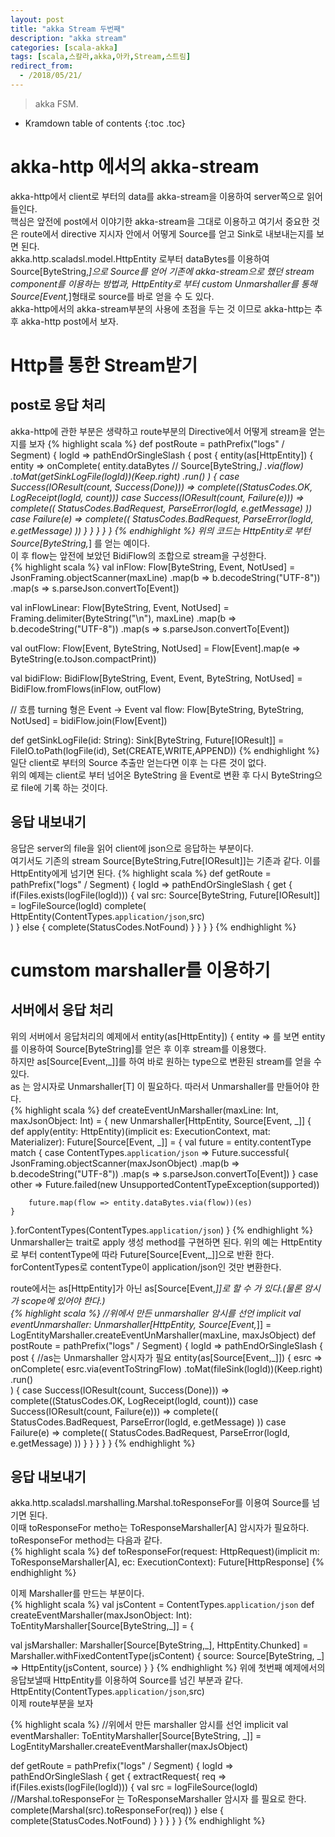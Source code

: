 ```yaml
---
layout: post
title: "akka Stream 두번째"
description: "akka stream"
categories: [scala-akka]
tags: [scala,스칼라,akka,아카,Stream,스트림]
redirect_from:
  - /2018/05/21/
---
```


> akka FSM.
>


* Kramdown table of contents
{:toc .toc}

# akka-http 에서의 akka-stream
akka-http에서 client로 부터의 data를 akka-stream을 이용하여 server쪽으로 읽어 들인다.  
핵심은 앞전에 post에서 이야기한 akka-stream을 그대로 이용하고 여기서 중요한 것은 route에서 directive 지시자 안에서 어떻게 Source를 얻고 Sink로 내보내는지를 보면 된다.  
akka.http.scaladsl.model.HttpEntity 로부터 dataBytes를 이용하여 Source[ByteString,_]으로 Source를 얻어 기존에 akka-stream으로 했던 stream component를 이용하는 방법과, HttpEntity로 부터 custom Unmarshaller를 통해 Source[Event,_]형태로 source를 바로 얻을 수 도 있다.  
akka-http에서의 akka-stream부분의 사용에 초점을 두는 것 이므로 akka-http는 추후 akka-http post에서 보자.  

# Http를 통한 Stream받기
## post로 응답 처리 
akka-http에 관한 부분은 생략하고 route부분의 Directive에서 어떻게 stream을 얻는지를 보자
{% highlight scala %}
def postRoute = pathPrefix("logs" / Segment) { logId =>
  pathEndOrSingleSlash { 
    post {
      entity(as[HttpEntity]) { entity =>
        onComplete(
          entity.dataBytes // Source[ByteString,_]
            .via(flow)
            .toMat(getSinkLogFile(logId))(Keep.right)
            .run()
        ) {
          case Success(IOResult(count, Success(Done))) =>
            complete((StatusCodes.OK, LogReceipt(logId, count)))
          case Success(IOResult(count, Failure(e))) =>
            complete((
              StatusCodes.BadRequest,
              ParseError(logId, e.getMessage)
            ))
          case Failure(e) =>
            complete((
              StatusCodes.BadRequest,
              ParseError(logId, e.getMessage)
            ))
        }
      }
    }
  }
}
{% endhighlight %}
위의 코드는 HttpEntity로 부턴 Source[ByteString,_] 를 얻는 예이다.  
이 후 flow는 앞전에 보았던 BidiFlow의 조합으로 stream을 구성한다.  
{% highlight scala %}
val inFlow: Flow[ByteString, Event, NotUsed] = JsonFraming.objectScanner(maxLine)
  .map(b => b.decodeString("UTF-8"))
  .map(s => s.parseJson.convertTo[Event])

val inFlowLinear: Flow[ByteString, Event, NotUsed] =   
  Framing.delimiter(ByteString("\n"), maxLine)
    .map(b => b.decodeString("UTF-8"))
    .map(s => s.parseJson.convertTo[Event])

val outFlow: Flow[Event, ByteString, NotUsed] = 
  Flow[Event].map(e => ByteString(e.toJson.compactPrint))

val bidiFlow: BidiFlow[ByteString, Event, Event, ByteString, NotUsed] =   
  BidiFlow.fromFlows(inFlow, outFlow)

// 흐름 turning 형은 Event -> Event
val flow: Flow[ByteString, ByteString, NotUsed] = bidiFlow.join(Flow[Event])

def getSinkLogFile(id: String): Sink[ByteString, Future[IOResult]] = 
FileIO.toPath(logFile(id), Set(CREATE,WRITE,APPEND))
{% endhighlight %}
일단 client로 부터의 Source 추출만 얻는다면 이후 는 다른 것이 없다.  
위의 예제는 client로 부터 넘어온  ByteString 을 Event로 변환 후 다시 ByteString으로 file에 기록 하는 것이다.  

## 응답 내보내기
응답은 server의  file을 읽어 client에 json으로 응답하는 부분이다.  
여기서도 기존의 stream Source[ByteString,Futre[IOResult]]는 기존과 같다. 이를 HttpEntity에게 넘기면 된다.
{% highlight scala %}
def getRoute = pathPrefix("logs" / Segment) { logId =>
  pathEndOrSingleSlash {
    get {
      if(Files.exists(logFile(logId))) {
        val src: Source[ByteString, Future[IOResult]] = logFileSource(logId)
        complete(
          HttpEntity(ContentTypes.`application/json`,src)    
        )
      }
      else {
        complete(StatusCodes.NotFound)
      }
    }
  }
}
{% endhighlight %}

# cumstom marshaller를 이용하기 
## 서버에서 응답 처리
위의 서버에서 응답처리의 예제에서 entity(as[HttpEntity\]) { entity => 를 보면 entity를 이용하여 Source[ByteString\]를 얻은 후 이후 stream를 이용했다.  
하지만 as[Source[Event,_\]\]를 하여 바로 원하는 type으로 변환된 stream를 얻을 수 있다.  
as 는 암시자로 Unmarshaller[T] 이 필요하다. 따러서 Unmarshaller를 만들어야 한다.  
{% highlight scala %}
def createEventUnMarshaller(maxLine: Int, maxJsonObject: Int)  = {
  new Unmarshaller[HttpEntity, Source[Event, _]]  {
    def apply(entity: HttpEntity)(implicit es: ExecutionContext, mat: Materializer): Future[Source[Event, _]] = {
      val future = entity.contentType match {
        case ContentTypes.`application/json` =>
		  Future.successful{
			JsonFraming.objectScanner(maxJsonObject)
  			  .map(b => b.decodeString("UTF-8"))
			  .map(s => s.parseJson.convertTo[Event])
		  }
		case other =>
            Future.failed(new UnsupportedContentTypeException(supported)) 

        future.map(flow => entity.dataBytes.via(flow))(es)
	}
  }.forContentTypes(ContentTypes.`application/json`) 
}
{% endhighlight %}
Unmarshaller는 trait로 apply 생성 method를 구현하면 된다. 위의 예는 HttpEntity로 부터  contentType에 따라 Future[Source[Event,_]]으로 반환 한다.  
forContentTypes로 contentType이 application/json인 것만 변환한다.  

route에서는 as[HttpEntity]가 아닌 as[Source[Event,_]]로 할 수 가 있다.(물론 암시가 scope에 있어야 한다.)  
{% highlight scala %}
//위에서 만든 unmarshaller 암시를 선언 
implicit val eventUnmarshaller: Unmarshaller[HttpEntity, Source[Event,_]] = 
    LogEntityMarshaller.createEventUnMarshaller(maxLine, maxJsObject)
def postRoute = pathPrefix("logs" / Segment) { logId =>
  pathEndOrSingleSlash {
	post {
      //as는 Unmarshaller 암시자가 필요
      entity(as[Source[Event,_]]) { esrc =>
        onComplete(
          esrc.via(eventToStringFlow)
            .toMat(fileSink(logId))(Keep.right)
            .run()    
        ) {
          case Success(IOResult(count, Success(Done))) => 
            complete((StatusCodes.OK, LogReceipt(logId, count)))
          case Success(IOResult(count, Failure(e))) => 
            complete((
              StatusCodes.BadRequest,
              ParseError(logId, e.getMessage)
            ))
          case Failure(e) => 
            complete((
              StatusCodes.BadRequest,
              ParseError(logId, e.getMessage)
            ))
        }
      }
    }
  }
}
{% endhighlight %}

## 응답 내보내기
akka.http.scaladsl.marshalling.Marshal.toResponseFor를 이용여 Source를 넘기면 된다.  
이때 toResponseFor metho는 ToResponseMarshaller[A] 암시자가 필요하다.  
toResponseFor method는 다음과 같다.  
{% highlight scala %}
def toResponseFor(request: HttpRequest)(implicit m: ToResponseMarshaller[A],
	ec: ExecutionContext): Future[HttpResponse]
{% endhighlight %}

이제 Marshaller를 만드는 부분이다.  
{% highlight scala %}
val jsContent = ContentTypes.`application/json`
def createEventMarshaller(maxJsonObject: Int): 
  ToEntityMarshaller[Source[ByteString,_]] = {

  val jsMarshaller: Marshaller[Source[ByteString,_], HttpEntity.Chunked] = 
    Marshaller.withFixedContentType(jsContent) {
      source: Source[ByteString, _] => HttpEntity(jsContent, source)
    }
}
{% endhighlight %}
위에 첫번째 예제에서의 응답보낼때 HttpEntity를 이용하여 Source를 넘긴 부분과 같다.  
HttpEntity(ContentTypes.`application/json`,src)  
이제 route부분을 보자  

{% highlight scala %}
//위에서 만든 marshaller 암시를 선언 
implicit val eventMarshaller: ToEntityMarshaller[Source[ByteString, _]] = 
    LogEntityMarshaller.createEventMarshaller(maxJsObject)
    
def getRoute = pathPrefix("logs" / Segment) { logId =>
  pathEndOrSingleSlash {
    get {
      extractRequest{ req => 
        if(Files.exists(logFile(logId))) {
          val src = logFileSource(logId)
          //Marshal.toResponseFor 는 ToResponseMarshaller 암시자 를 필요로 한다.
          complete(Marshal(src).toResponseFor(req))
        } else {
          complete(StatusCodes.NotFound)
        }
      }
    }
  }
}
{% endhighlight %}


[^1]: This is a footnote.

[kramdown]: https://kramdown.gettalong.org/
[Simple Texture]: https://github.com/yizeng/jekyll-theme-simple-texture
